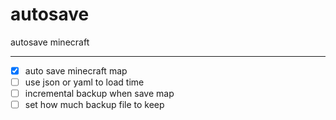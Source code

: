 # autosave
autosave minecraft

---

* [x] auto save minecraft map
* [ ] use json or yaml to load time
* [ ] incremental backup when save map
* [ ] set how much backup file to keep
